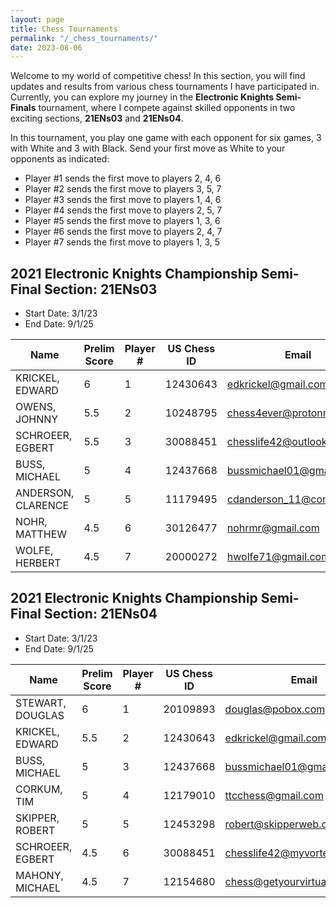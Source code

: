 ```yaml
---
layout: page
title: Chess Tournaments
permalink: "/_chess_tournaments/"
date: 2023-08-06
---
```

Welcome to my world of competitive chess! In this section, you will find updates and results from various chess tournaments I have participated in. Currently, you can explore my journey in the **Electronic Knights Semi-Finals** tournament, where I compete against skilled opponents in two exciting sections, **21ENs03** and **21ENs04**.

In this tournament, you play one game with each opponent for six games, 3 with White and 3 with Black. Send your first 
move as White to your opponents as indicated:

- Player #1 sends the first move to players 2, 4, 6
- Player #2 sends the first move to players 3, 5, 7
- Player #3 sends the first move to players 1, 4, 6
- Player #4 sends the first move to players 2, 5, 7
- Player #5 sends the first move to players 1, 3, 6
- Player #6 sends the first move to players 2, 4, 7
- Player #7 sends the first move to players 1, 3, 5

## 2021 Electronic Knights Championship Semi-Final Section: 21ENs03

- Start Date: 3/1/23
- End Date: 9/1/25

| Name                  | Prelim Score | Player # | US Chess ID | Email                          | Rating | Game Links |
|-----------------------|--------------|----------|-------------|--------------------------------|--------|------------|
| KRICKEL, EDWARD       | 6            | 1        | 12430643    | edkrickel@gmail.com            | 2035   | [Game 1](/chess_games/game_21ENs03_1) |
| OWENS, JOHNNY         | 5.5          | 2        | 10248795    | chess4ever@protonmail.com       | 2201   | [Game 2](/chess_games/game_21ENs03_2) |
| SCHROEER, EGBERT      | 5.5          | 3        | 30088451    | chesslife42@outlook.com         | 1947   | [Game 3](/chess_games/game_21ENs03_3) |
| BUSS, MICHAEL         | 5            | 4        | 12437668    | bussmichael01@gmail.com         | 2423   | [Game 4](/chess_games/game_21ENs03_4) |
| ANDERSON, CLARENCE    | 5            | 5        | 11179495    | cdanderson_11@comcast.net       | 1767   | [Game 5](/chess_games/game_21ENs03_5) |
| NOHR, MATTHEW         | 4.5          | 6        | 30126477    | nohrmr@gmail.com                | 2037   | [Game 6](/chess_games/game_21ENs03_6) |
| WOLFE, HERBERT        | 4.5          | 7        | 20000272    | hwolfe71@gmail.com              | 1606   | [Game 7](/chess_games/game_21ENs03_7) |

## 2021 Electronic Knights Championship Semi-Final Section: 21ENs04

- Start Date: 3/1/23
- End Date: 9/1/25

| Name               | Prelim Score | Player # | US Chess ID | Email                         | Rating |
|--------------------|--------------|----------|-------------|-------------------------------|--------|
| STEWART, DOUGLAS   | 6            | 1        | 20109893    | douglas@pobox.com             | 1955   |
| KRICKEL, EDWARD    | 5.5          | 2        | 12430643    | edkrickel@gmail.com           | 2035   |
| BUSS, MICHAEL      | 5            | 3        | 12437668    | bussmichael01@gmail.com       | 2423   |
| CORKUM, TIM        | 5            | 4        | 12179010    | ttcchess@gmail.com            | 2386   |
| SKIPPER, ROBERT    | 5            | 5        | 12453298    | robert@skipperweb.org         | 1952   |
| SCHROEER, EGBERT   | 4.5          | 6        | 30088451    | chesslife42@myvortexcloud.com       | 1947   |
| MAHONY, MICHAEL    | 4.5          | 7        | 12154680    | chess@getyourvirtualcto.com   | 1735   |


